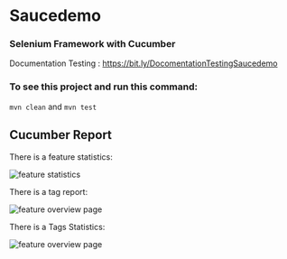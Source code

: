 # Saucedemo
### Selenium Framework with Cucumber

Documentation Testing : https://bit.ly/DocomentationTestingSaucedemo

### To see this project and run this command:

`mvn clean`
and
`mvn test`

## Cucumber Report

There is a feature statistics:

![feature statistics](https://user-images.githubusercontent.com/114077446/216812437-02ba2e15-bf3b-4672-b7cf-20635d672ed8.png)

There is a tag report:

![feature overview page](https://user-images.githubusercontent.com/114077446/216813113-05c6d6b8-8639-49e4-b646-118905be4b74.png)

There is a Tags Statistics:

![feature overview page](https://user-images.githubusercontent.com/114077446/216813250-12661a7b-915c-4354-b80c-880b421e37aa.png)